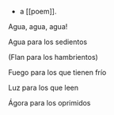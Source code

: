 - a [[poem]].
 
Agua, agua, agua!

Agua para los sedientos

(Flan para los hambrientos)

Fuego para los que tienen frío

Luz para los que leen

Ágora para los oprimidos